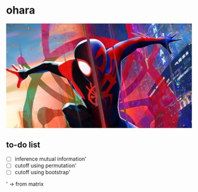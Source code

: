 # ohara
![ohara-miles](resources/ohara-miles.jpeg)
## to-do list
- [ ] inference mutual information'
- [ ] cutoff using permutation'
- [ ] cutoff using bootstrap'

' -> from matrix
